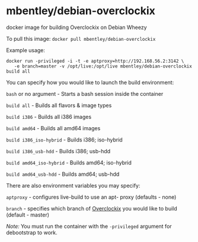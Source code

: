 mbentley/debian-overclockix
==================

docker image for building Overclockix on Debian Wheezy

To pull this image:
`docker pull mbentley/debian-overclockix`

Example usage:
```
docker run -privileged -i -t -e aptproxy=http://192.168.56.2:3142 \
   -e branch=master -v /opt/live:/opt/live mbentley/debian-overclockix build all
```

You can specify how you would like to launch the build environment:

`bash` or no argument - Starts a bash session inside the container

`build all` - Builds all flavors & image types

`build i386` - Builds all i386 images

`build amd64` - Builds all amd64 images

`build i386_iso-hybrid` - Builds i386; iso-hybrid

`build i386_usb-hdd` - Builds i386; usb-hdd

`build amd64_iso-hybrid` - Builds amd64; iso-hybrid

`build amd64_usb-hdd` - Builds amd64; usb-hdd


There are also environment variables you may specify:

`aptproxy` - configures live-build to use an apt- proxy (defaults - none)

`branch` - specifies which branch of [Overclockix](https://github.com/mbentley/overclockix) you would like to build (default - master)

*Note:* You must run the container with the `-privileged` argument for debootstrap to work.
